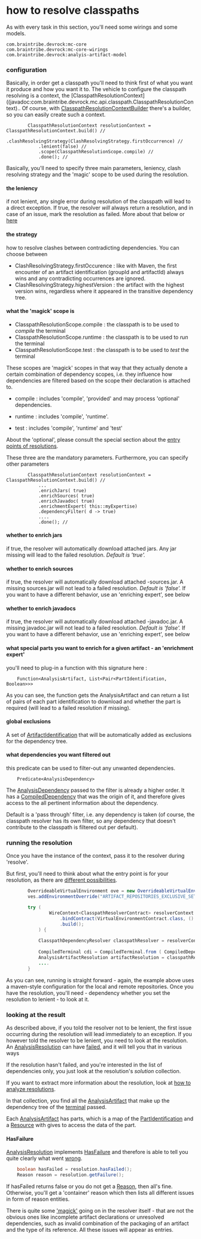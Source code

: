  # how to resolve classpaths

As with every task in this section, you'll need some wirings and some models. 

```
com.braintribe.devrock:mc-core
com.braintribe.devrock:mc-core-wirings
com.braintribe.devrock:analyis-artifact-model
```


### configuration
Basically, in order get a classpath you'll need to think first of what you want it produce and how you want it to. The vehicle to configure the classpath resolving is a context, the [ClasspathResolutionContext]((javadoc:com.braintribe.devrock.mc.api.classpath.ClasspathResolutionContext).. Of course, with [ClasspathResolutionContextBuilder](javadoc:com.braintribe.devrock.mc.api.classpath.ClasspathResolutionContextBuilder) there's a builder, so you can easily create such a context.

```
        ClasspathResolutionContext resolutionContext = ClasspathResolutionContext.build() //
            .clashResolvingStrategy(ClashResolvingStrategy.firstOccurrence) // 
            .lenient(false) // 
            .scope(ClasspathResolutionScope.compile) //
            .done(); //
```

Basically, you'll need to specify three main parameters, leniency, clash resolving strategy and the 'magic' scope to be used during the resolution.

#### the leniency 
if not lenient, any single error during resolution of the classpath will lead to a direct exception. If true, the resolver *will* always return a resolution, and in case of an issue, mark the resolution as failed. More about that below or [here](asset://com.braintribe.devrock:mc-ng-principles/principles/reasons.md)


#### the strategy 
how to resolve clashes between contradicting dependencies. You can choose between 

- ClashResolvingStrategy.firstOccurence : like with Maven, the first encounter of an artifact identification (groupId and artifactId) always wins and any contradicting occurrences are ignored.
- ClashResolvingStrategy.highestVersion : the artifact with the highest version wins, regardless where it appeared in the transitive dependency tree. 

#### what the 'magick' scope is 

- ClasspathResolutionScope.compile : the classpath is to be used to *compile* the terminal
- ClasspathResolutionScope.runtime : the classpath is to be used to *run* the terminal
- ClasspathResolutionScope.test : the classpath is to be used to *test* the terminal
    
 These scopes are 'magick' scopes in that way that they actually denote a certain combination of dependency scopes, i.e. they influence how dependencies are filtered based on the scope their declaration is attached to. 
 
 - compile : includes 'compile', 'provided' and may process 'optional' dependencies.
    
 - runtime : includes 'compile', 'runtime'.
 - test : includes 'compile', 'runtime' and 'test'
    
About the 'optional', please consult the special section about the [entry points of resolutions](./theThingWithTheTerminals.md).

These three are the mandatory parameters. Furthermore, you can specify other parameters 

```
        ClasspathResolutionContext resolutionContext = ClasspathResolutionContext.build() //
            ...
            .enrichJars( true)
            .enrichSources( true)
            .enrichJavadoc( true)
            .enrichmentExpert( this::myExpertise)
            .dependencyFilter( d -> true)
            ....
            .done(); //
```


#### whether to enrich jars 
 if true, the resolver will automatically download attached jars. Any jar missing will lead to the failed resolution. *Default is 'true'.*

#### whether to enrich sources
 if true, the resolver will automatically download attached -sources.jar. A missing sources.jar will not lead to a failed resolution. *Default is 'false'.* If you want to have a different behavior, use an 'enriching expert', see below
 
#### whether to enrich javadocs
 if true, the resolver will automatically download attached -javadoc.jar. A missing javadoc.jar will not lead to a failed resolution. *Default is 'false'.* If you want to have a different behavior, use an 'enriching expert', see below
 
#### what special parts you want to enrich for a given artifact - an 'enrichment expert'
you'll need to plug-in a function with this signature here : 

```
    Function<AnalysisArtifact, List<Pair<PartIdentification, Boolean>>>
```

As you can see, the function gets the AnalysisArtifact and can return a list of pairs of each part identification to download and whether the part is required (will lead to a failed resolution if missing). 

#### global exclusions 
A set of [ArtifactIdentification](javadoc:com.braintribe.model.artifact.essential.ArtifactIdentification) that will be automatically added as exclusions for the dependency tree.

#### what dependencies you want filtered out 
this predicate can be used to filter-out any unwanted dependencies. 

```
    Predicate<AnalysisDependency> 
```

The [AnalysisDependency](javadoc:com.braintribe.model.artifact.analysis.AnalysisDependency) passed to the filter is already a higher order. It has a [CompiledDependency](javadoc:com.braintribe.model.artifact.compiled.CompiledDependency) that was the origin of it, and therefore gives access to the all pertinent information about the dependency. 
 
Default is a 'pass through' filter, i.e. any dependency is taken (of course, the classpath resolver has its own filter, so any dependency that doesn't contribute to the classpath is filtered out per default).


### running the resolution 
Once you have the instance of the context, pass it to the resolver during 'resolve'.

But first, you'll need to think about what the entry point is for your resolution, as there are [different possibilities](./theThingWithTheTerminals.md).


``` java
        OverrideableVirtualEnvironment ove = new OverrideableVirtualEnvironment();
        ves.addEnvironmentOverride("ARTIFACT_REPOSITORIES_EXCLUSIVE_SETTINGS", mySettings.getAbsolutePath());

        try (               
                WireContext<ClasspathResolverContract> resolverContext = Wire.contextBuilder( ClasspathResolverWireModule.INSTANCE, MavenConfigurationWireModule.INSTANCE)
                    .bindContract(VirtualEnvironmentContract.class, () -> buildVirtualEnvironement(null))               
                    .build();
            ) {
            
            ClasspathDependencyResolver classpathResolver = resolverContext.contract().classpathResolver();
            
            CompiledTerminal cdi = CompiledTerminal.from ( CompiledDependencyIdentification.parse( "com.braintribe.devrock.test:t#1.0.1"));
            AnalysisArtifactResolution artifactResolution = classpathResolver.resolve( resolutionContext, cdi);
            ....                                             
        }

```

As you can see, running is straight forward - again, the example above uses a maven-style configuration for the local and remote repositories. Once you have the resolution, you'll need - dependency whether you set the resolution to lenient - to look at it. 

### looking at the result
As described above, if you told the resolver not to be lenient, the first issue occurring during the resolution will lead immediately to an exception. If you however told the resolver to be lenient, you need to look at the resolution. An [AnalysisResolution](javadoc:com.braintribe.model.artifact.analysis.AnalysisArtifactResolution) can have [failed](asset://com.braintribe.devrock:mc-ng-principles/principles/validity.md), and it will tell you that in various ways

If the resolution hasn't failed, and you're interested in the list of dependencies only, you just look at the resolution's *solution* collection. 

If you want to extract more information about the resolution, look at [how to analyze resolutions](./howToAnalyzeResolutions.md).

In that collection, you find all the [AnalysisArtifact](javadoc:com.braintribe.model.artifact.analysis.AnalysisArtifact) that make up the dependency tree of the [terminal](./theThingWithTheTerminals.md) passed.

Each [AnalysisArtifact](javadoc:com.braintribe.model.artifact.analysis.AnalysisArtifact) has parts, which is a map of the [PartIdentification](javadoc:com.braintribe.model.artifact.essential.PartIdentification) and a [Resource](javadoc:com.braintribe.model.resource.Resource) with gives to access the data of the part. 



#### HasFailure
[AnalysisResolution](javadoc:com.braintribe.model.artifact.analysis.AnalysisArtifactResolution) implements [HasFailure](javadoc:com.braintribe.gm.model.reason.HasFailure) and therefore is able to tell you quite clearly what went [wrong](asset://com.braintribe.devrock:mc-ng-principles/principles/validity.md).

``` java
    boolean hasFailed = resolution.hasFailed();
    Reason reason = resolution.getFailure();
```
If hasFailed returns false or you do not get a [Reason](javadoc:com.braintribe.gm.model.reason.Reason), then all's fine. Otherwise, you'll get a 'container' reason which then lists all different issues in form of reason entities. 

There is quite some ['magick'](asset://com.braintribe.devrock:mc-ng-principles/principles/validity.md) going on in the resolver itself - that are not the obvious ones like incomplete artifact declarations or unresolved dependencies, such as invalid combination of the packaging of an artifact and the type of its reference. All these issues will appear as entries.
